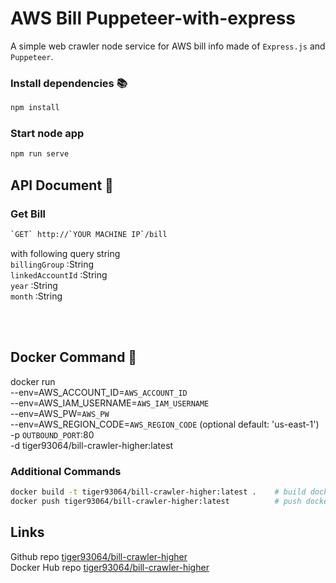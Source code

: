 # AWS Bill Puppeteer-with-express

A simple web crawler node service for AWS bill info made of `Express.js` and `Puppeteer`.
 

### Install dependencies 📚

```bash
npm install
```

### Start node app 

```bash
npm run serve
```

## API Document 📔

### Get Bill

```bash
`GET` http://`YOUR MACHINE IP`/bill
```

with following query string<br />
`billingGroup` :String<br />
`linkedAccountId` :String<br />
`year` :String<br />
`month` :String<br />




<br /><br />
  

## Docker Command 🚧
docker run <br />
 --env=AWS_ACCOUNT_ID=`AWS_ACCOUNT_ID` <br />
 --env=AWS_IAM_USERNAME=`AWS_IAM_USERNAME`<br />
 --env=AWS_PW=`AWS_PW` <br />
 --env=AWS_REGION_CODE=`AWS_REGION_CODE` (optional default: 'us-east-1')<br />
 -p `OUTBOUND_PORT`:80  <br />
 -d tiger93064/bill-crawler-higher:latest 
 
### Additional Commands

```bash
docker build -t tiger93064/bill-crawler-higher:latest .    # build docker image ⚠️the dot
docker push tiger93064/bill-crawler-higher:latest          # push docker image to hub

```

## Links

Github repo [tiger93064/bill-crawler-higher](https://github.com/tiger93064/AWSBillPuppeteer-with-express) <br />
Docker Hub repo [tiger93064/bill-crawler-higher](https://hub.docker.com/r/tiger93064/bill-crawler-higher)
